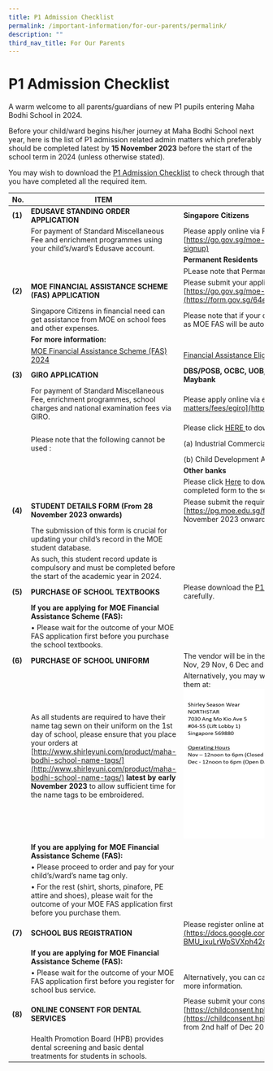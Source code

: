 ```yaml
---
title: P1 Admission Checklist
permalink: /important-information/for-our-parents/permalink/
description: ""
third_nav_title: For Our Parents
---
```

# **P1 Admission Checklist**

A warm welcome to all parents/guardians of new P1 pupils entering Maha Bodhi School in 2024. 

Before your child/ward begins his/her journey at Maha Bodhi School next year, here is the list of P1 admission related admin matters which preferably should be completed latest by **15 November 2023** before the start of the school term in 2024 (unless otherwise stated).

You may wish to download the [P1 Admission Checklist](/files/p1%20admission%20checklist%202024.pdf) to check through that you have completed all the required item.


| **No.**| **ITEM**| **INSTRUCTIONS**|
| -------- | -------- | -------- |
| **(1)**| **EDUSAVE STANDING ORDER APPLICATION**| **Singapore Citizens**|
| | For payment of Standard Miscellaneous Fee and enrichment programmes using your child’s/ward’s Edusave account.| Please apply online via FormSG (SingPass login required) at [https://go.gov.sg/moe-edusave-signup](https://go.gov.sg/moe-edusave-signup)
| |  | **Permanent Residents** |
|  | | PLease note that Permanent Residents are not eligible for Edusave deduction. |
| **(2)**| **MOE FINANCIAL ASSISTANCE SCHEME (FAS) APPLICATION**| Please submit your application online (SingPass Login required) at [https://go.gov.sg/moe-efas](https://form.gov.sg/64e2f8f73f582600139f54ac) |
|      | Singapore Citizens in financial need can get assistance from MOE on school fees and other expenses.| Please note that if your child is a ComCare recipient, you do not need to apply as MOE FAS will be auto-granted to ComCare beneficiaries.| 
|  | **For more information:** | |
|  | [MOE Financial Assistance Scheme (FAS) 2024](/files/moe%20financial%20assistance%20scheme%20(fas)%202024%20v1.pdf) | [Financial Assistance Eligibility Checker](https://www.moe.gov.sg/financial-matters/financial-assistance) |
| **(3)**| **GIRO APPLICATION**| **DBS/POSB, OCBC, UOB, HSBC, Standard Chartered Bank, Bank of China, Maybank**|
|  | For payment of Standard Miscellaneous Fee, enrichment programmes, school charges and national examination fees via GIRO.  |Please apply online via eGIRO  at [https://www.moe.gov.sg/financial-matters/fees/egiro](https://www.moe.gov.sg/financial-matters/fees/egiro) |
|  | | Please click [HERE ](/files/user%20guide%20for%20egiro%20application%20as%20at%204th%20sep%202023.pdf) to download the eGIRO User Guide. |
| |   Please note that the following cannot be used :  | (a) Industrial Commercial Bank of China (ICBC) | |
|  | |(b) Child Development Account (Baby Bonus Scheme)  |
|  |  | **Other banks** |
|  |  | Please click [Here](/files/to%20join%20giro%20with%20moe,%20bank%20account%20holder%20can%20use%20the%20following%20methods%20below.pdf) to download the GIRO application form and submit the completed form to the school General Office (Mon to Fri 8am to 5pm). |
| **(4)** | **STUDENT DETAILS FORM (From 28 November 2023 onwards)** | Please submit the required details at (SingPass Login required)  [https://pg.moe.edu.sg/forms/sdf](https://pg.moe.edu.sg/forms/sdf)  from 28 November 2023 onwards. |
|  | The submission of this form is crucial for updating your child’s record in the MOE student database. |  |
|  |  As such, this student record update is compulsory and must be completed before the start of the academic year in 2024. |  |
| **(5)** | **PURCHASE OF SCHOOL TEXTBOOKS** | Please download the [P1 Textbook List](/files/2024%20p1%20school%20textbooks%20list.pdf) and read the ordering instructions carefully. |
|  | **If you are applying for MOE Financial Assistance Scheme (FAS):**|  |
|  | •	Please wait for the outcome of your MOE FAS application first before you purchase the school textbooks. |  |
| **(6)**| **PURCHASE OF SCHOOL UNIFORM** | The vendor will be in the school to sell school uniforms from 9am to 3pm on 28 Nov, 29 Nov, 6 Dec and 11 Dec 2023. |
|  | As all students are required to have their name tag sewn on their uniform on the 1st day of school, please ensure that you place your orders at [http://www.shirleyuni.com/product/maha-bodhi-school-name-tags/](http://www.shirleyuni.com/product/maha-bodhi-school-name-tags/) **latest by early November 2023** to allow sufficient time for the name tags to be embroidered. |Alternatively, you may wish to purchase online at www.shirleyuni.com or visit them at: ![Shirley Season Address & Operation Hours](/images/shirley%20season%20address%20&%20operation%20hours.jpg)
|  | **If you are applying for MOE Financial Assistance Scheme (FAS):** |  |
|  | •	Please proceed to order and pay for your child’s/ward’s name tag only. |  |
|  | •	For the rest (shirt, shorts, pinafore, PE attire and shoes), please wait for the outcome of your MOE FAS application first before you purchase them. |
| **(7)** | **SCHOOL BUS REGISTRATION** | Please register online at [https://forms.gle/EriDn2Np1rHkfXn49](https://docs.google.com/forms/d/e/1FAIpQLSeoHnH7vxE0-BMU_ixuLrWpSVXph42qqJZtcptBY_TNdMPuvQ/viewform) |
|  | **If you are applying for MOE Financial Assistance Scheme (FAS):** |  |
|  | •	Please wait for the outcome of your MOE FAS application first before you register for school bus service. | Alternatively, you can call Ms Neo (8428 1061) or Mr Neo (6445 8088) for more information. |
| **(8)** | **ONLINE CONSENT FOR DENTAL SERVICES** | Please submit your consent online at (SingPass Login required)  [https://childconsent.hpb.gov.sg/ship/process/SHIP/OnlineChildConsentPortal](https://childconsent.hpb.gov.sg/ship/process/SHIP/OnlineChildConsentPortal) from 2nd half of Dec 2023 onwards – Exact date to be advised later. |
|  | Health Promotion Board (HPB) provides dental screening and basic dental treatments for students in schools. |  |